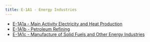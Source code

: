 ```yaml
---
title: E-1A1 - Energy Industries
---
```


- [E-1A1a - Main Activity Electricity and Heat Production](/2-ipcc-mitigation-options/ipcc-2019-emissions/1-energy/1a-fuel-combustion-activities/1a1-energy-industries/1a1a-electricity-heat-production.md)
- [E-1A1b - Petroleum Refining](/2-ipcc-mitigation-options/ipcc-2019-emissions/1-energy/1a-fuel-combustion-activities/1a1-energy-industries/1a1b-petroleum-refining.md)
- [E-1A1c - Manufacture of Solid Fuels and Other Energy Industries](/2-ipcc-mitigation-options/ipcc-2019-emissions/1-energy/1a-fuel-combustion-activities/1a1-energy-industries/1a1c-manufacture-solid-fuels-other-energy-industries.md)


